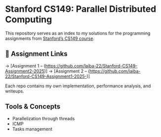 # Stanford CS149: Parallel Distributed Computing

This repository serves as an index to my solutions for the programming assignments from [Stanford’s CS149 course](https://cs149.stanford.edu/).

## 🔗 Assignment Links

-> [Assignment 1 – (https://github.com/laiba-22/Stanford-CS149-Assignment2-2025)]
-> [Assignment 2 – (https://github.com/laiba-22/Stanford-CS149-Assignment1-2025-)]

Each repo contains my own implementation, performance analysis, and writeups.


## Tools & Concepts

- Parallelization through threads
- ICMP
- Tasks management

